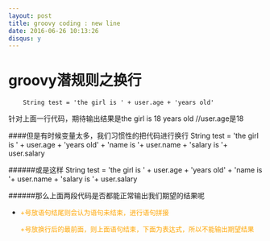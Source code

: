 ```yaml
---
layout: post
title: groovy coding : new line
date: 2016-06-26 10:13:26
disqus: y
---
```

# groovy潜规则之换行
		String test = 'the girl is ' + user.age + 'years old'
针对上面一行代码，期待输出结果是the girl is 18 years old //user.age是18

####但是有时候变量太多，我们习惯性的把代码进行换行
    String test = 'the girl is ' + user.age + 'years old'
    + 'name is '+ user.name
    + 'salary is '+ user.salary

######或是这样
    String test = 'the girl is ' + user.age + 'years old' +
    'name is '+ user.name +
    'salary is '+ user.salary

######那么上面两段代码是否都能正常输出我们期望的结果呢

* <font color=Orange size=2>
  +号放语句结尾则会认为语句未结束，进行语句拼接

  +号放换行后的最前面，则上面语句结束，下面为表达式，所以不能输出期望结果</font>
